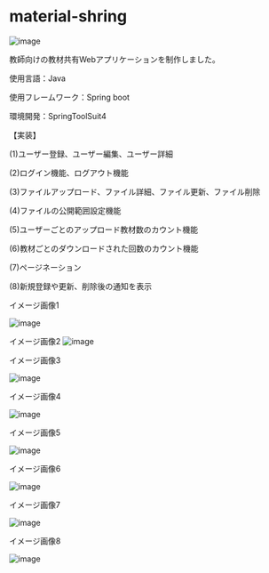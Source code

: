 # material-shring
![image](https://user-images.githubusercontent.com/80804421/147995805-ab1a9418-ed27-45d2-9ac6-96ab8181d90a.png)

教師向けの教材共有Webアプリケーションを制作しました。

使用言語：Java

使用フレームワーク：Spring boot

環境開発：SpringToolSuit4

【実装】

(1)ユーザー登録、ユーザー編集、ユーザー詳細

(2)ログイン機能、ログアウト機能

(3)ファイルアップロード、ファイル詳細、ファイル更新、ファイル削除

(4)ファイルの公開範囲設定機能

(5)ユーザーごとのアップロード教材数のカウント機能

(6)教材ごとのダウンロードされた回数のカウント機能

(7)ページネーション

(8)新規登録や更新、削除後の通知を表示


イメージ画像1

![image](https://user-images.githubusercontent.com/80804421/147995958-ff6f4b16-95f4-4552-990d-c8657d92f735.png)

イメージ画像2
![image](https://user-images.githubusercontent.com/80804421/147995982-ad84c9c4-2988-4945-bf48-8c5ed1840f0c.png)

イメージ画像3

![image](https://user-images.githubusercontent.com/80804421/147996000-6d304ba0-71d4-457d-a901-9af9c13b3391.png)

イメージ画像4

![image](https://user-images.githubusercontent.com/80804421/147996014-b20dafba-b5a2-4926-bda1-a7f42a627811.png)

イメージ画像5

![image](https://user-images.githubusercontent.com/80804421/147996023-3dfc008e-068c-4fac-b6e5-5cb1cef75969.png)

イメージ画像6

![image](https://user-images.githubusercontent.com/80804421/147995933-7c96c7cc-f05a-4af9-b5ef-75190d6e2179.png)

イメージ画像7

![image](https://user-images.githubusercontent.com/80804421/147995894-cd1fc230-be9e-4e42-8c8d-e27c65f681f8.png)

イメージ画像8

![image](https://user-images.githubusercontent.com/80804421/147995916-998be9af-92c8-4a39-b78e-a4b156ab3ab5.png)

